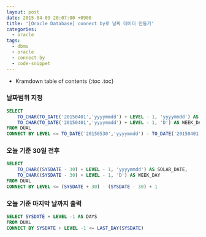 ```yaml
---
layout: post
date: 2015-04-09 20:07:00 +0900
title: '[Oracle Database] connect by로 날짜 데이터 만들기'
categories:
  - oracle
tags:
  - dbms
  - oracle
  - connect-by
  - code-snippet
---
```


* Kramdown table of contents
{:toc .toc}

### 날짜범위 지정

```sql
SELECT
    TO_CHAR(TO_DATE('20150401','yyyymmdd') + LEVEL - 1, 'yyyymmdd') AS SOLAR_DATE,
    TO_CHAR(TO_DATE('20150401','yyyymmdd') + LEVEL - 1, 'D') AS WEEK_DAY
FROM DUAL
CONNECT BY LEVEL <= TO_DATE('20150530','yyyymmdd') - TO_DATE('20150401','yyyymmdd') + 1
```

### 오늘 기준 30일 전후

```sql
SELECT
    TO_CHAR((SYSDATE - 30) + LEVEL - 1, 'yyyymmdd') AS SOLAR_DATE,
    TO_CHAR((SYSDATE - 30) + LEVEL - 1, 'D') AS WEEK_DAY
FROM DUAL
CONNECT BY LEVEL <= (SYSDATE + 30) - (SYSDATE - 30) + 1
```

### 오늘 기준 마지막 날까지 출력

```sql
SELECT SYSDATE + LEVEL -1 AS DAYS
FROM DUAL
CONNECT BY SYSDATE + LEVEL -1 <= LAST_DAY(SYSDATE)
```
